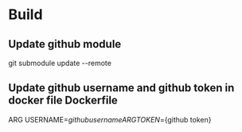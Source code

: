 # Build

## Update github module
git submodule update --remote

 
## Update github username and github token in docker file Dockerfile
ARG USERNAME=${github username}
ARG TOKEN=${github token}